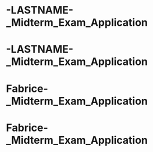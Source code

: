 # -LASTNAME-_Midterm_Exam_Application
# -LASTNAME-_Midterm_Exam_Application
# Fabrice-_Midterm_Exam_Application
# Fabrice-_Midterm_Exam_Application
